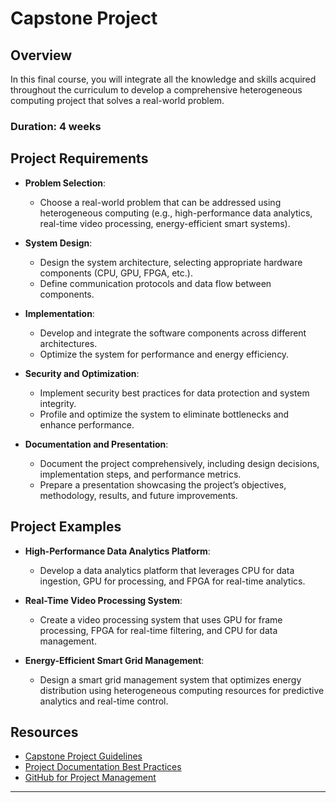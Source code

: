 # Capstone Project

## Overview
In this final course, you will integrate all the knowledge and skills acquired throughout the curriculum to develop a comprehensive heterogeneous computing project that solves a real-world problem.

### Duration: 4 weeks

## Project Requirements
- **Problem Selection**:
  - Choose a real-world problem that can be addressed using heterogeneous computing (e.g., high-performance data analytics, real-time video processing, energy-efficient smart systems).
  
- **System Design**:
  - Design the system architecture, selecting appropriate hardware components (CPU, GPU, FPGA, etc.).
  - Define communication protocols and data flow between components.

- **Implementation**:
  - Develop and integrate the software components across different architectures.
  - Optimize the system for performance and energy efficiency.

- **Security and Optimization**:
  - Implement security best practices for data protection and system integrity.
  - Profile and optimize the system to eliminate bottlenecks and enhance performance.

- **Documentation and Presentation**:
  - Document the project comprehensively, including design decisions, implementation steps, and performance metrics.
  - Prepare a presentation showcasing the project’s objectives, methodology, results, and future improvements.

## Project Examples
- **High-Performance Data Analytics Platform**:
  - Develop a data analytics platform that leverages CPU for data ingestion, GPU for processing, and FPGA for real-time analytics.
  
- **Real-Time Video Processing System**:
  - Create a video processing system that uses GPU for frame processing, FPGA for real-time filtering, and CPU for data management.

- **Energy-Efficient Smart Grid Management**:
  - Design a smart grid management system that optimizes energy distribution using heterogeneous computing resources for predictive analytics and real-time control.

## Resources
- [Capstone Project Guidelines](https://example.com/capstone_guidelines)
- [Project Documentation Best Practices](https://example.com/project_docs)
- [GitHub for Project Management](https://github.com/features/project-management)

---
